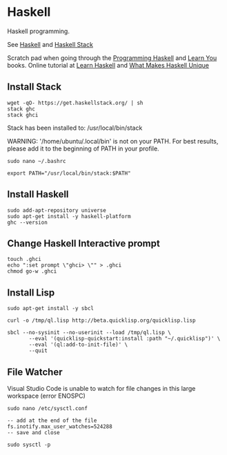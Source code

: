 # Haskell

Haskell programming. 

See [Haskell][haskell] and [Haskell Stack][stack]

Scratch pad when going through the [Programming Haskell][prog] and [Learn You][learn] books. Online tutorial at [Learn Haskell][learn]
and [What Makes Haskell Unique][more]

## Install Stack
    
```console
wget -qO- https://get.haskellstack.org/ | sh
stack ghc
stack ghci
```

Stack has been installed to: /usr/local/bin/stack

WARNING: '/home/ubuntu/.local/bin' is not on your PATH.
    For best results, please add it to the beginning of PATH in your profile.

```console
sudo nano ~/.bashrc
```

```text
export PATH="/usr/local/bin/stack:$PATH"
```

## Install Haskell

```console
sudo add-apt-repository universe
sudo apt-get install -y haskell-platform
ghc --version
```

## Change Haskell Interactive prompt

```console
touch .ghci
echo ":set prompt \"ghci> \"" > .ghci
chmod go-w .ghci
```

## Install Lisp

```console
sudo apt-get install -y sbcl

curl -o /tmp/ql.lisp http://beta.quicklisp.org/quicklisp.lisp

sbcl --no-sysinit --no-userinit --load /tmp/ql.lisp \
       --eval '(quicklisp-quickstart:install :path "~/.quicklisp")' \
       --eval '(ql:add-to-init-file)' \
       --quit
```

## File Watcher

Visual Studio Code is unable to watch for file changes in this large workspace (error ENOSPC)

```console
sudo nano /etc/sysctl.conf

-- add at the end of the file
fs.inotify.max_user_watches=524288
-- save and close

sudo sysctl -p
```

[haskell]: https://www.haskell.org/
[stack]: https://tech.fpcomplete.com/haskell/get-started/linux
[learn]: https://tech.fpcomplete.com/haskell/learn
[more]: https://www.snoyman.com/blog/2017/12/what-makes-haskell-unique
[prog]: https://www.amazon.co.uk/Programming-Haskell-Graham-Hutton/dp/1316626229/ref=sr_1_1
[learn]: https://www.amazon.co.uk/Learn-You-Haskell-Great-Good/dp/1593272839/ref=sxbs_sxwds-stvp